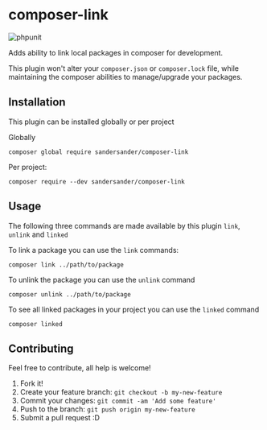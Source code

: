 # composer-link
![phpunit](https://github.com/SanderSander/composer-link/actions/workflows/unit-tests.yml/badge.svg?branch=master)

Adds ability to link local packages in composer for development. 

This plugin won't alter your `composer.json` or `composer.lock` file, 
while maintaining the composer abilities to manage/upgrade your packages.

## Installation

This plugin can be installed globally or per project

Globally 
```
composer global require sandersander/composer-link
```

Per project: 
```
composer require --dev sandersander/composer-link
```

## Usage

The following three commands are made available by this plugin `link`, `unlink` and `linked`

To link a package you can use the `link` commands:
```
composer link ../path/to/package
```

To unlink the package you can use the `unlink` command
```
composer unlink ../path/to/package
```

To see all linked packages in your project you can use the `linked` command
```
composer linked
```

## Contributing

Feel free to contribute, all help is welcome!

1. Fork it!
2. Create your feature branch: `git checkout -b my-new-feature`
3. Commit your changes: `git commit -am 'Add some feature'`
4. Push to the branch: `git push origin my-new-feature`
5. Submit a pull request :D
